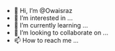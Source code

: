- 👋 Hi, I’m @Owaisraz
- 👀 I’m interested in ...
- 🌱 I’m currently learning ...
- 💞️ I’m looking to collaborate on ...
- 📫 How to reach me ...

<!---
Owaisraz/Owaisraz is a ✨ special ✨ repository because its `README.md` (this file) appears on your GitHub profile.
You can click the Preview link to take a look at your changes.
--->
